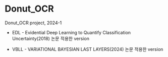 # Donut_OCR
Donut_OCR project, 2024-1

* EDL - Evidential Deep Learning to Quantify Classification Uncertainty(2018) 논문 적용한 version 

* VBLL - VARIATIONAL BAYESIAN LAST LAYERS(2024) 논문 적용한 version
